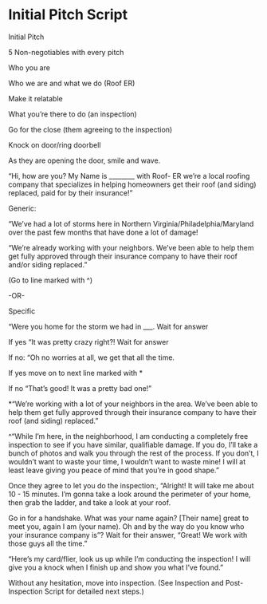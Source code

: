 # Initial Pitch Script

Initial Pitch

5 Non-negotiables with every pitch

Who you are

Who we are and what we do (Roof ER)

Make it relatable

What you’re there to do (an inspection)

Go for the close (them agreeing to the inspection)

Knock on door/ring doorbell

As they are opening the door, smile and wave.

“Hi, how are you? My Name is ________ with Roof- ER we’re a local roofing company that specializes in helping homeowners get their roof (and siding) replaced, paid for by their insurance!”

Generic:

“We’ve had a lot of storms here in Northern Virginia/Philadelphia/Maryland over the past few months that have done a lot of damage!

“We’re already working with your neighbors. We’ve been able to help them get fully approved through their insurance company to have their roof  and/or siding replaced.”

(Go to line marked with ^)

-OR-

Specific

“Were you home for the storm we had in ___. Wait for answer

If yes “It was pretty crazy right?! Wait for answer

If no: “Oh no worries at all, we get that all the time.

If yes move on to next line marked with *

If no “That’s good! It was a pretty bad one!”

*“We’re working with a lot of your neighbors in the area. We’ve been able to help them get fully approved through their insurance company to have their roof (and siding) replaced.”

^“While I’m here, in the neighborhood, I am conducting a completely free inspection to see if you have similar, qualifiable damage. If you do,  I’ll take a bunch of photos and walk you through the rest of the process. If you don’t, I wouldn’t want to waste your time, I wouldn’t want to waste mine! I will at least leave giving you peace of mind that you’re in good shape.”

Once they agree to let you do the inspection:, “Alright! It will take me about 10 - 15 minutes. I’m gonna take a look around the perimeter of your home, then grab the ladder, and take a look at your roof.

Go in for a handshake. What was your name again? [Their name] great to meet you, again I am (your name).  Oh and by the way do you know who your insurance company is”? Wait for their answer, “Great! We work with those guys all the time.”

“Here’s my card/flier, look us up while I’m conducting the inspection! I will give you a knock when I finish up and show you what I’ve found.”

Without any hesitation, move into inspection. (See Inspection and Post-Inspection Script for detailed next steps.)